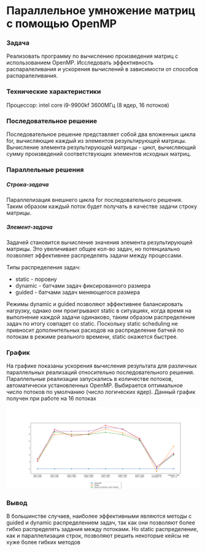 # Параллельное умножение матриц с помощью OpenMP

### Задача

Реализовать программу по вычислению произведения матриц с использованием
OpenMP. Исследовать эффективность распаралеливания и ускорения вычислений в
зависимости от способов распаралеливания.

### Технические характеристики 

Процессор: intel core i9-9900kf 3600МГц (8 ядер, 16 потоков)

### Последовательное решение
Последовательное решение представляет собой два вложенных цикла for, вычисляющие
каждый из элементов результирующей матрицы. Вычисление элемента результирующей матрицы - цикл, вычисляющий
сумму произведений соответствующих элементов исходных матриц. 

### Параллельные решения

##### Строка-задача
Параллелизация внешнего цикла for последовательного решения. Таким образом каждый поток будет получать в качестве
задачи строку матрицы.

##### Элемент-задача
Задачей становится вычисление значения элемента результирующей матрицы. Это увеличивает общее кол-во задач, но 
потенциально позволяет эффективнее распределять задачи между процессами. 

Типы распределения задач:
* static - поровну
* dynamic - батчами задач фиксированного размера
* guided - батчами задач меняющегося размера

Режимы dynamic и guided позволяют эффективнее балансировать нагрузку,
однако они проигрывают static в ситуациях, когда время на выполнение каждой задачи одинаково, таким образом распределение
задач по итогу совпадет со static. Поскольку static scheduling не привносит дополнительных расходов на 
распределение батчей по потокам в режиме реального времени, static окажется быстрее.

### График 
На графике показаны ускорения вычисления результата для различных параллельных
реализаций относительно последовательного решения. 
Параллельные реализации запускались в количестве потоков, автоматически установленных OpenMP. Выбирается оптимальное число
потоков по умолчанию (число логических ядер). Данный график получен при работе на 16 потоках  

![speedup chart](result.png)

### Вывод
В большинстве случаев, наиболее эффективными являются методы с guided и dynamic распределением задач, 
так как они позволяют более гибко распределять задания между потоками. Но static распределение, 
как и параллелизация строк, позволяют решить некоторые кейсы не хуже более гибких методов 
